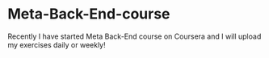 # Meta-Back-End-course

Recently I have started Meta Back-End course on Coursera and I will upload my exercises daily or weekly!
